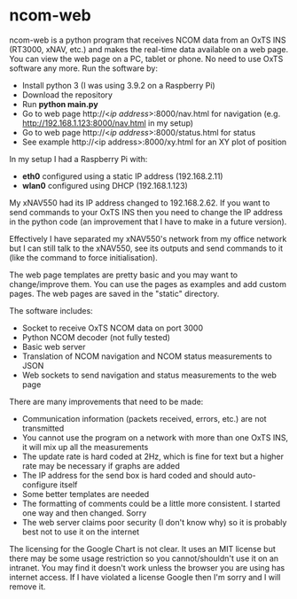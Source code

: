 # ncom-web
ncom-web is a python program that receives NCOM data from an OxTS INS (RT3000, xNAV, etc.) and makes the real-time data available on a web page. You can view the web page on a PC, tablet or phone. No need to use OxTS software any more. Run the software by:
* Install python 3 (I was using 3.9.2 on a Raspberry Pi)
* Download the repository
* Run **python main.py**
* Go to web page http://\<*ip address*\>:8000/nav.html for navigation (e.g. http://192.168.1.123:8000/nav.html in my setup)
* Go to web page http://\<*ip address*\>:8000/status.html for status
* See example http://\<ip address\>:8000/xy.html for an XY plot of position

In my setup I had a Raspberry Pi with:
* **eth0** configured using a static IP address (192.168.2.11)
* **wlan0** configured using DHCP (192.168.1.123)

My xNAV550 had its IP address changed to 192.168.2.62. If you want to send commands to your OxTS INS then you need to change the IP address in the python code (an improvement that I have to make in a future version).

Effectively I have separated my xNAV550's network from my office network but I can still talk to the xNAV550, see its outputs and send commands to it (like the command to force initialisation).

The web page templates are pretty basic and you may want to change/improve them. You can use the pages as examples and add custom pages. The web pages are saved in the "static" directory.

The software includes:
* Socket to receive OxTS NCOM data on port 3000
* Python NCOM decoder (not fully tested)
* Basic web server
* Translation of NCOM navigation and NCOM status measurements to JSON
* Web sockets to send navigation and status measurements to the web page

There are many improvements that need to be made:
* Communication information (packets received, errors, etc.) are not transmitted
* You cannot use the program on a network with more than one OxTS INS, it will mix up all the measurements
* The update rate is hard coded at 2Hz, which is fine for text but a higher rate may be necessary if graphs are added
* The IP address for the send box is hard coded and should auto-configure itself
* Some better templates are needed
* The formatting of comments could be a little more consistent. I started one way and then changed. Sorry
* The web server claims poor security (I don't know why) so it is probably best not to use it on the internet

The licensing for the Google Chart is not clear. It uses an MIT license but there may be some usage restriction so you cannot/shouldn't use it on an intranet. You may find it doesn't work unless the browser you are using has internet access. If I have violated a license Google then I'm sorry and I will remove it.
